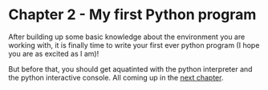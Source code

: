 # Chapter 2 - My first Python program

After building up some basic knowledge about the environment you are working with, it is finally time to write your first ever python program (I hope you are as excited as I am)!

But before that, you should get aquatinted with the python interpreter and the python interactive console. All coming up in the [next chapter](2.0/).
